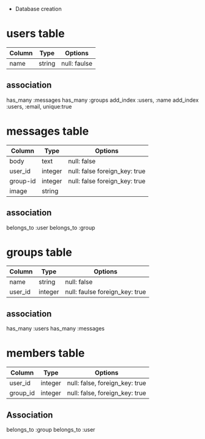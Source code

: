 * Database creation

# users table
|Column|Type|Options|
|------|----|-------|
|name|string|null: faulse|
## association
has_many :messages
has_many :groups
add_index :users, :name
add_index :users, :email, unique:true

# messages table
|Column|Type|Options|
|------|----|-------|
|body|text|null: false|
|user_id|integer|null: false foreign_key: true|
|group-id|integer|null: false foreign_key: true|
|image|string|

## association
belongs_to :user
belongs_to :group

# groups table
|Column|Type|Options|
|------|----|-------|
|name|string|null: false|
|user_id|integer|null: faulse foreign_key: true|

## association
has_many :users
has_many :messages

# members table

|Column|Type|Options|
|------|----|-------|
|user_id|integer|null: false, foreign_key: true|
|group_id|integer|null: false, foreign_key: true|

## Association
belongs_to :group
belongs_to :user

